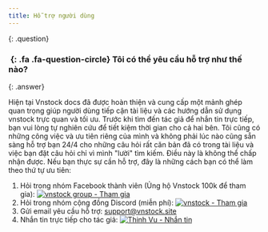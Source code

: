 ```yaml
---
title: Hỗ trợ người dùng
---
```


{: .question}
### *&nbsp;*{: .fa .fa-question-circle} Tôi có thể yêu cầu hỗ trợ như thế nào?

{: .answer}

Hiện tại Vnstock docs đã được hoàn thiện và cung cấp một mảnh ghép quan trọng giúp người dùng tiếp cận tài liệu và các hướng dẫn sử dụng vnstock trực quan và tối ưu. Trước khi tìm đến tác giả để nhắn tin trực tiếp, bạn vui lòng tự nghiên cứu để tiết kiệm thời gian cho cả hai bên. Tôi cũng có những công việc và ưu tiên riêng của mình và không phải lúc nào cũng sẵn sàng hỗ trợ bạn 24/4 cho những câu hỏi rất căn bản đã có trong tài liệu và việc bạn đặt câu hỏi chỉ vì mình "lười" tìm kiếm. Điều này là không thể chấp nhận được.
Nếu bạn thực sự cần hỗ trợ, đây là những cách bạn có thể làm theo thứ tự ưu tiên:
1. Hỏi trong nhóm Facebook thành viên (Ủng hộ Vnstock 100k để tham gia): [![vnstock group - Tham gia](https://img.shields.io/badge/vnstock_group-Tham_gia-4CAF50?style=for-the-badge&logo=facebook)](https://www.facebook.com/groups/vnstock)
2. Hỏi trong nhóm cộng đồng Discord (miễn phí): [![vnstock - Tham gia](https://img.shields.io/badge/vnstock-Tham_gia-5865F2?style=for-the-badge&logo=Discord)](https://discord.gg/ruugCSWVCJ)
3. Gửi email yêu cầu hỗ trợ: support@vnstock.site
4. Nhắn tin trực tiếp cho tác giả: [![Thinh Vu - Nhắn tin](https://img.shields.io/badge/Thinh_Vu-Nhắn_tin-F74F8A?style=for-the-badge&logo=messenger&logoColor=F74F8A)](https://www.messenger.com/t/mr.thinh.ueh)
